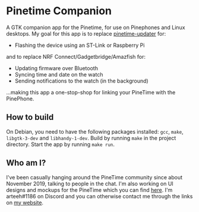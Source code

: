 # Pinetime Companion

A GTK companion app for the Pinetime, for use on Pinephones and Linux desktops. My goal for this app is to replace
[pinetime-updater](https://github.com/lupyuen/pinetime-updater) for:
- Flashing the device using an ST-Link or Raspberry Pi

and to replace NRF Connect/Gadgetbridge/Amazfish for:
- Updating firmware over Bluetooth
- Syncing time and date on the watch
- Sending notifications to the watch (in the background)

...making this app a one-stop-shop for linking your PineTime with the PinePhone.

## How to build

On Debian, you need to have the following packages installed: `gcc`, `make`, `libgtk-3-dev` and `libhandy-1-dev`. Build by running `make` in the project directory. Start the app by running `make run`.

## Who am I?

I've been casually hanging around the PineTime community since about November 2019, talking to people in the chat. I'm also working on UI designs and mockups for the PineTime which you can find [here](https://www.gitlab.com/arteeh/pinetimeos). I'm arteeh#1186 on Discord and you can otherwise contact me through the links on [my website](https://www.arteeh.com/).
